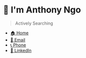 # 👋 I'm Anthony Ngo

> Actively Searching

- [🏠 Home](https://ngoantho.github.io)
- [📧 Email](mailto:anthony.ngoxd@outlook.com)
- [📞 Phone](tel:12063494860)
- [🔗 LinkedIn](https://linkedin.com/in/anthongo)
